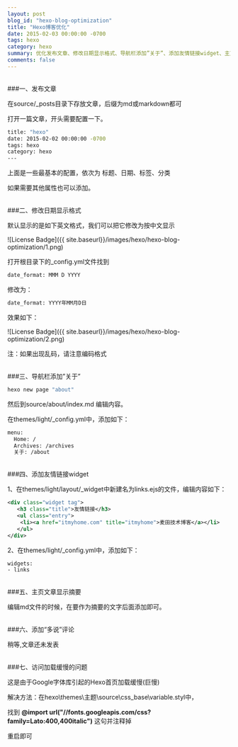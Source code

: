 ```yaml
---
layout: post
blog_id: "hexo-blog-optimization"
title: "Hexo博客优化"
date: 2015-02-03 00:00:00 -0700
tags: hexo
category: hexo
summary: 优化发布文章、修改日期显示格式、导航栏添加”关于”、添加友情链接widget、主页文章显示摘要
comments: false
---
```

</br>
###一、发布文章

在source/_posts目录下存放文章，后缀为md或markdown都可

打开一篇文章，开头需要配置一下。

```bash
title: "hexo"
date: 2015-02-02 00:00:00 -0700
tags: hexo
category: hexo
---
```

上面是一些最基本的配置，依次为 标题、日期、标签、分类

如果需要其他属性也可以添加。

</br>
###二、修改日期显示格式

默认显示的是如下英文格式，我们可以把它修改为按中文显示

![License Badge]({{ site.baseurl}}/images/hexo/hexo-blog-optimization/1.png)

打开根目录下的_config.yml文件找到

```bash
date_format: MMM D YYYY
```

修改为：

```bash
date_format: YYYY年MM月D日
```

效果如下：

![License Badge]({{ site.baseurl}}/images/hexo/hexo-blog-optimization/2.png)

注：如果出现乱码，请注意编码格式


</br>
###三、导航栏添加”关于”

```bash
hexo new page "about"
```

然后到source/about/index.md 编辑内容。

在themes/light/_config.yml中，添加如下：

```bash
menu:
  Home: /
  Archives: /archives
  关于: /about
```

</br>
###四、添加友情链接widget

1、在themes/light/layout/_widget中新建名为links.ejs的文件，编辑内容如下：

```xml
<div class="widget tag"> 
   <h3 class="title">友情链接</h3> 
   <ul class="entry"> 
    <li><a href="itmyhome.com" title="itmyhome">麦田技术博客</a></li> 
   </ul> 
</div>
```

2、在themes/light/_config.yml中，添加如下：

```bash
widgets:
- links
```

</br>
###五、主页文章显示摘要

编辑md文件的时候，在要作为摘要的文字后面添加<!--more-->即可。

</br>
###六、添加“多说”评论

稍等,文章还未发表

</br>
###七、访问加载缓慢的问题

这是由于Google字体库引起的Hexo首页加载缓慢(巨慢)

解决方法：在hexo\themes\主题\source\css\_base\variable.styl中，

找到 **@import url("//fonts.googleapis.com/css?family=Lato:400,400italic")** 这句并注释掉

重启即可